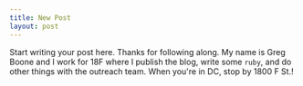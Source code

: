 ```yaml
---
title: New Post
layout: post
---
```

Start writing your post here. Thanks for following along. My name is Greg Boone and I work for 18F where I publish the blog, write some `ruby`, and do other things with the outreach team. When you're in DC, stop by 1800 F St.!
